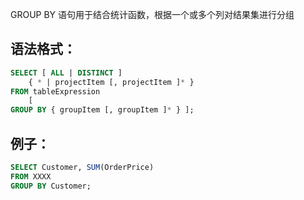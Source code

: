 GROUP BY 语句用于结合统计函数，根据一个或多个列对结果集进行分组

## 语法格式：

```sql
SELECT [ ALL | DISTINCT ]
    { * | projectItem [, projectItem ]* }
FROM tableExpression
    [
GROUP BY { groupItem [, groupItem ]* } ];
```

## 例子：

```sql
SELECT Customer, SUM(OrderPrice)
FROM XXXX
GROUP BY Customer;
```

